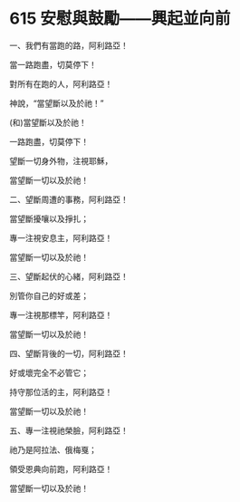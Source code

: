 # 615 安慰與鼓勵——興起並向前　　　　　　　　　　　

一、我們有當跑的路，阿利路亞！

當一路跑盡，切莫停下！

對所有在跑的人，阿利路亞！

神說，“當望斷以及於祂！”

(和)當望斷以及於祂！

一路跑盡，切莫停下！

望斷一切身外物，注視耶穌，

當望斷一切以及於祂！

二、望斷周遭的事務，阿利路亞！

當望斷擾嚷以及掙扎；

專一注視安息主，阿利路亞！

當望斷一切以及於祂！

三、望斷起伏的心緒，阿利路亞！

別管你自己的好或差；

專一注視那標竿，阿利路亞！

當望斷一切以及於祂！

四、望斷背後的一切，阿利路亞！

好或壞完全不必管它；

持守那位活的主，阿利路亞！

當望斷一切以及於祂！

五、專一注視祂榮臉，阿利路亞！

祂乃是阿拉法、俄梅戛；

領受恩典向前跑，阿利路亞！

當望斷一切以及於祂！

